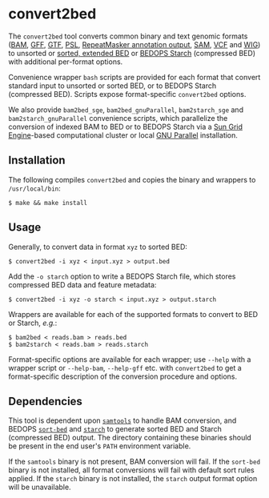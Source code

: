 convert2bed
===========

The `convert2bed` tool converts common binary and text genomic formats ([BAM](http://samtools.github.io/hts-specs/SAMv1.pdf), [GFF](http://www.sequenceontology.org/gff3.shtml), [GTF](http://mblab.wustl.edu/GTF22.html), [PSL](http://genome.ucsc.edu/FAQ/FAQformat.html#format2), [RepeatMasker annotation output](http://www.repeatmasker.org/webrepeatmaskerhelp.html), [SAM](http://samtools.github.io/hts-specs/SAMv1.pdf), [VCF](http://samtools.github.io/hts-specs/VCFv4.2.pdf) and [WIG](http://genome.ucsc.edu/goldenpath/help/wiggle.html)) to unsorted or [sorted, extended BED](http://bedops.readthedocs.org/en/latest/content/reference/file-management/sorting/sort-bed.html) or [BEDOPS Starch](http://bedops.readthedocs.org/en/latest/content/reference/file-management/compression/starch.html) (compressed BED) with additional per-format options. 

Convenience wrapper `bash` scripts are provided for each format that convert standard input to unsorted or sorted BED, or to BEDOPS Starch (compressed BED). Scripts expose format-specific ``convert2bed`` options. 

We also provide ``bam2bed_sge``, ``bam2bed_gnuParallel``, ``bam2starch_sge`` and ``bam2starch_gnuParallel`` convenience scripts, which parallelize the conversion of indexed BAM to BED or to BEDOPS Starch via a [Sun Grid Engine](http://en.wikipedia.org/wiki/Oracle_Grid_Engine)-based computational cluster or local [GNU Parallel](http://en.wikipedia.org/wiki/GNU_parallel) installation.

Installation
------------

The following compiles `convert2bed` and copies the binary and wrappers to `/usr/local/bin`:

    $ make && make install

Usage
-----

Generally, to convert data in format `xyz` to sorted BED:

    $ convert2bed -i xyz < input.xyz > output.bed

Add the `-o starch` option to write a BEDOPS Starch file, which stores compressed BED data and feature metadata:

    $ convert2bed -i xyz -o starch < input.xyz > output.starch

Wrappers are available for each of the supported formats to convert to BED or Starch, *e.g.*:

    $ bam2bed < reads.bam > reads.bed
    $ bam2starch < reads.bam > reads.starch

Format-specific options are available for each wrapper; use `--help` with a wrapper script or `--help-bam`, `--help-gff` etc. with `convert2bed` to get a format-specific description of the conversion procedure and options.

Dependencies
------------

This tool is dependent upon [`samtools`](https://github.com/samtools/samtools) to handle BAM conversion, and BEDOPS [`sort-bed`](http://bedops.readthedocs.org/en/latest/content/reference/file-management/sorting/sort-bed.html) and [`starch`](http://bedops.readthedocs.org/en/latest/content/reference/file-management/compression/starch.html) to generate sorted BED and Starch (compressed BED) output. The directory containing these binaries should be present in the end user's `PATH` environment variable. 

If the `samtools` binary is not present, BAM conversion will fail. If the `sort-bed` binary is not installed, all format conversions will fail with default sort rules applied. If the `starch` binary is not installed, the `starch` output format option will be unavailable.